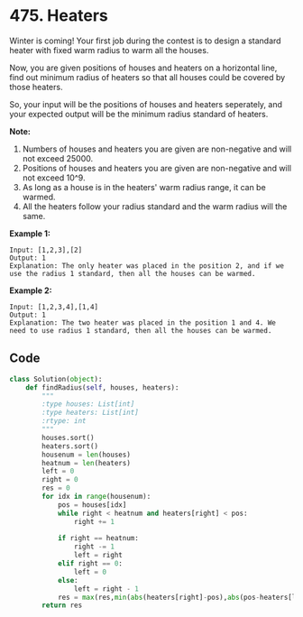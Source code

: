 # 475. Heaters

Winter is coming! Your first job during the contest is to design a standard heater with fixed warm radius to warm all the houses.

Now, you are given positions of houses and heaters on a horizontal line, find out minimum radius of heaters so that all houses could be covered by those heaters.

So, your input will be the positions of houses and heaters seperately, and your expected output will be the minimum radius standard of heaters.

**Note:**

1. Numbers of houses and heaters you are given are non-negative and will not exceed 25000.
2. Positions of houses and heaters you are given are non-negative and will not exceed 10^9.
3. As long as a house is in the heaters' warm radius range, it can be warmed.
4. All the heaters follow your radius standard and the warm radius will the same.

 

**Example 1:**

```
Input: [1,2,3],[2]
Output: 1
Explanation: The only heater was placed in the position 2, and if we use the radius 1 standard, then all the houses can be warmed.
```

 

**Example 2:**

```
Input: [1,2,3,4],[1,4]
Output: 1
Explanation: The two heater was placed in the position 1 and 4. We need to use radius 1 standard, then all the houses can be warmed.
```



## Code

```python
class Solution(object):
    def findRadius(self, houses, heaters):
        """
        :type houses: List[int]
        :type heaters: List[int]
        :rtype: int
        """
        houses.sort()
        heaters.sort()
        housenum = len(houses)
        heatnum = len(heaters)
        left = 0
        right = 0
        res = 0
        for idx in range(housenum):
            pos = houses[idx]
            while right < heatnum and heaters[right] < pos:
                right += 1
                
            if right == heatnum:
                right -= 1
                left = right
            elif right == 0:
                left = 0
            else:
                left = right - 1
            res = max(res,min(abs(heaters[right]-pos),abs(pos-heaters[left])))
        return res
```

